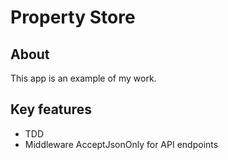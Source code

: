 # Property Store

## About

This app is an example of my work.

## Key features

* TDD
* Middleware AcceptJsonOnly for API endpoints
